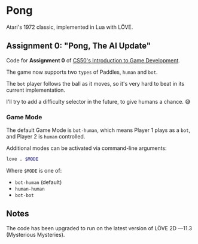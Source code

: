 # Pong

Atari's 1972 classic, implemented in Lua with LÖVE.

## Assignment 0: "Pong, The AI Update"

Code for **Assignment 0** of [CS50's Introduction to Game Development](https://online-learning.harvard.edu/course/cs50s-introduction-game-development).

The game now supports two `types` of Paddles, `human` and `bot`.

The `bot` player follows the ball as it moves, so it's very hard to beat in its current implementation.

I'll try to add a difficulty selector in the future, to give humans a chance. 😅

### Game Mode

The default Game Mode is `bot-human`, which means Player 1 plays as a `bot`, and Player 2 is `human` controlled.

Additional modes can be activated via command-line arguments:

```bash
love . $MODE
```

Where `$MODE` is one of:

- `bot-human` (default)
- `human-human`
- `bot-bot`

## Notes

The code has been upgraded to run on the latest version of LÖVE 2D —11.3 (Mysterious Mysteries).
